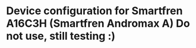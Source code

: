 Device configuration for Smartfren A16C3H (Smartfren Andromax A)
Do not use, still testing :)
=====================================
